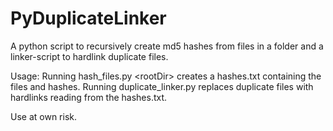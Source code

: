 # PyDuplicateLinker
A python script to recursively create md5 hashes from files in a folder and a linker-script to hardlink duplicate files.

Usage:
Running hash_files.py \<rootDir\> creates a hashes.txt containing the files and hashes.
Running duplicate_linker.py replaces duplicate files with hardlinks reading from the hashes.txt.

Use at own risk.

